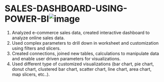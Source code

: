 # SALES-DASHBOARD-USING-POWER-BI![image](https://github.com/adit2005/SALES-DASHBOARD-USING-POWER-BI/assets/119931302/5a2d0a4a-6619-49f5-929e-0262e19274cf)
1) Analyzed e-commerce sales data, created interactive dashboard to analyze online sales data.
2) Used complex parameters to drill down in worksheet and customization using filters and slicers.
3) Created connections, joined new tables, calculations to manipulate data and enable user driven parameters for visualizations.
4) Used different type of customized visualizations (bar chart, pie chart, donut chart, clustered bar chart, scatter chart, line chart, area chart, map slicers, etc..).
